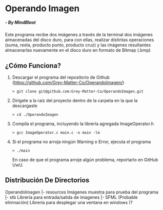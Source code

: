 # Operando Imagen

##### - By MindBlast

Este programa recibe dos imágenes a través de la terminal dos imágenes almacenadas del disco duro, para con ellas, realizar distintas operaciones (suma, resta, producto punto, producto cruz) y las imágenes resultantes almacenarlas nuevamente en el disco duro en formato de Bitmap (.bmp)

## ¿Cómo Funciona?

1.  Descargar el programa del repositorio de Github (https://github.com/Grey-Matter-Co/OperandoImagen/)

    ```
    > git clone git@github.com:Grey-Matter-Co/OperandoImagen.git
    ```

2.  Dirígete a la raíz del proyecto dentro de la carpeta en la que la descargaste

    ```
    > cd ./OperandoImagen
    ```

3.  Compila el programa, incluyendo la librería agregada ImageOperator.h

    ```
    > gcc ImageOperator.c main.c -o main -lm
    ```

4.  Si el programa no arroja ningún Warning o Error, ejecuta el programa

    ```
    > ./main
    ```

    En caso de que el programa arroje algún problema, reportarlo en GitHub UwU.

## Distribución De Directorios

OperandoImagen
|- resources
	Imágenes muestra para prueba del programa
|- stb
	Librería para entrada/salida de imagenes
|- SFML (Probable elimnación)
	Librería para desplegar una ventana en windows )?